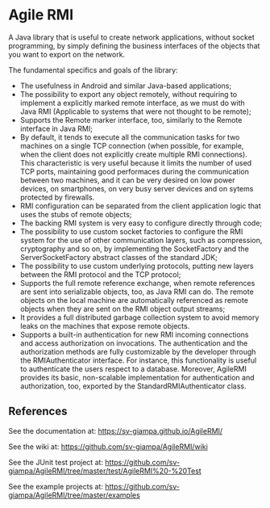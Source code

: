 # Agile RMI
A Java library that is useful to create network applications, without socket programming, by
simply defining the business interfaces of the objects that you want to export on the network.

The fundamental specifics and goals of the library:
- The usefulness in Android and similar Java-based applications;
- The possibility to export any object remotely, without requiring to implement a explicitly marked remote interface, as we must do with Java RMI (Applicable to systems that were not thought to be remote);
- Supports the Remote marker interface, too, similarly to the Remote interface in Java RMI;
- By default, it tends to execute all the communication tasks for two machines on a single TCP connection (when possible, for example, when the client does not explicitly create multiple RMI connections). This characteristic is very useful because it limits the number of used TCP ports, maintaining good performaces during the communication between two machines, and it can be very desired on low power devices, on smartphones, on very busy server devices and on sytems protected by firewalls.
- RMI configuration can be separated from the client application logic that uses the stubs of remote objects;
- The backing RMI system is very easy to configure directly through code;
- The possibility to use custom socket factories to configure the RMI system for the use of other communication layers, such as compression, cryptography and so on, by implementing the SocketFactory and  the ServerSocketFactory abstract classes of the standard JDK;
- The possibility to use custom underlying protocols, putting new layers between the RMI protocol and the TCP protocol;
- Supports the full remote reference exchange, when remote references are sent into serializable objects, too, as Java RMI can do. The remote objects on the local machine are automatically referenced as remote objects when they are sent on the RMI object output streams;
- It provides a full distributed garbage collection system to avoid memory leaks on the machines that expose remote objects.
- Supports a built-in authentication for new RMI incoming connections and access authorization on invocations. The authentication and the authorization methods are fully customizable by the developer through the RMIAuthenticator interface. For instance, this functionality is useful to authenticate the users respect to a database. Moreover, AgileRMI provides its basic, non-scalable implementation for authentication and authorization, too, exported by the StandardRMIAuthenticator class.

## References
See the documentation at: https://sv-giampa.github.io/AgileRMI/

See the wiki at: https://github.com/sv-giampa/AgileRMI/wiki

See the JUnit test project at: https://github.com/sv-giampa/AgileRMI/tree/master/test/AgileRMI%20-%20Test

See the example projects at: https://github.com/sv-giampa/AgileRMI/tree/master/examples
